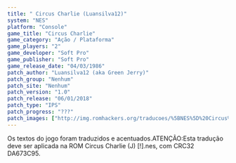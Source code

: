```yaml
---
title: " Circus Charlie (Luansilva12)"
system: "NES"
platform: "Console"
game_title: "Circus Charlie"
game_category: "Ação / Plataforma"
game_players: "2"
game_developer: "Soft Pro"
game_publisher: "Soft Pro"
game_release_date: "04/03/1986"
patch_author: "Luansilva12 (aka Green Jerry)"
patch_group: "Nenhum"
patch_site: "Nenhum"
patch_version: "1.0"
patch_release: "06/01/2018"
patch_type: "IPS"
patch_progress: "???"
patch_images: ["http://img.romhackers.org/traducoes/%5BNES%5D%20Circus%20Charlie%20-%20Luansilva12%20-%201.png","http://img.romhackers.org/traducoes/%5BNES%5D%20Circus%20Charlie%20-%20Luansilva12%20-%202.png","http://img.romhackers.org/traducoes/%5BNES%5D%20Circus%20Charlie%20-%20Luansilva12%20-%203.png"]
---
```

Os textos do jogo foram traduzidos e acentuados.ATENÇÃO:Esta tradução deve ser aplicada na ROM Circus Charlie (J) [!].nes, com CRC32 DA673C95.
